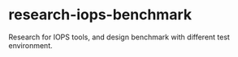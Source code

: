 # research-iops-benchmark
Research for IOPS tools, and design benchmark with different test environment.
